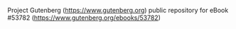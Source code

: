 Project Gutenberg (https://www.gutenberg.org) public repository for
eBook #53782 (https://www.gutenberg.org/ebooks/53782)
